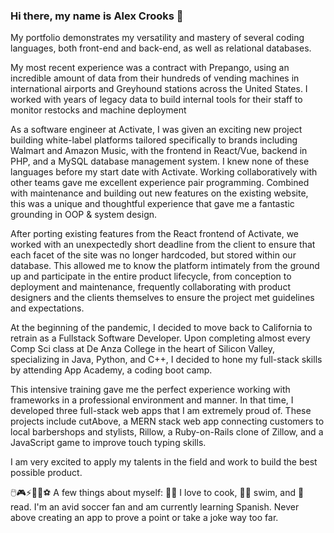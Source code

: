 ### Hi there, my name is Alex Crooks 👋

<!--
**acrks/acrks** is a ✨ _special_ ✨ repository because its `README.md` (this file) appears on your GitHub profile.

Here are some ideas to get you started:

- 🔭 I’m currently working on ...
- 🌱 I’m currently learning ...
- 👯 I’m looking to collaborate on ...
- 🤔 I’m looking for help with ...
- 💬 Ask me about ...
- 📫 How to reach me: ...
- 😄 Pronouns: ...
- ⚡ Fun fact: ...
-->

My portfolio demonstrates my versatility and mastery of several coding languages, both front-end and back-end, as well as relational databases.

My most recent experience was a contract with Prepango, using an incredible amount of data from their hundreds of vending machines in international airports and Greyhound stations across the United States. I worked with years of legacy data to build internal tools for their staff to monitor restocks and machine deployment

As a software engineer at Activate, I was given an exciting new project building white-label platforms tailored specifically to brands including Walmart and Amazon Music, with the frontend in React/Vue, backend in PHP, and a MySQL database management system. I knew none of these languages before my start date with Activate. Working collaboratively with other teams gave me excellent experience pair programming. Combined with maintenance and building out new features on the existing website, this was a unique and thoughtful experience that gave me a fantastic grounding in OOP & system design.

After porting existing features from the React frontend of Activate, we worked with an unexpectedly short deadline from the client to ensure that each facet of the site was no longer hardcoded, but stored within our database. This allowed me to know the platform intimately from the ground up and participate in the entire product lifecycle, from conception to deployment and maintenance, frequently collaborating with product designers and the clients themselves to ensure the project met guidelines and expectations.

At the beginning of the pandemic, I decided to move back to California to retrain as a Fullstack Software Developer. Upon completing almost every Comp Sci class at De Anza College in the heart of Silicon Valley, specializing in Java, Python, and C++, I decided to hone my full-stack skills by attending App Academy, a coding boot camp. 

This intensive training gave me the perfect experience working with frameworks in a professional environment and manner. In that time, I developed three full-stack web apps that I am extremely proud of. These projects include cutAbove, a MERN stack web app connecting customers to local barbershops and stylists, Rillow, a Ruby-on-Rails clone of Zillow, and a JavaScript game to improve touch typing skills.

I am very excited to apply my talents in the field and work to build the best possible product.

🖱️🎮⚡🏀🏈⚽ A few things about myself: 
🧑‍🍳  I love to cook, 🏊‍♂️  swim, and 📖 read. I'm an avid soccer fan and am currently learning Spanish. Never above creating an app to prove a point or take a joke way too far.
